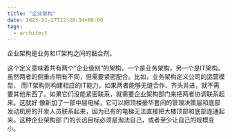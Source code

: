 ```yaml
---
title: "企业架构"
date: 2023-11-27T22:28:34+08:00
tags:
  - architect
---
```


企业架构是业务和IT架构之间的黏合剂。

这个定义意味着共有两个“企业级别”的架构，一个是业务架构，另一个是IT架构。虽然两者的侧重点稍有不同，但需要紧密配合。比如，业务架构定义公司的运营模型，
而IT架构则构建相应的IT能力。如果两者能够无缝合作、齐头并进，就不需要其他东西了。如果它们没能紧密联系，就需要企业架构部门来把两者协调联系起来。这就好
像新加了一部中层电梯，它可以把顶楼豪华套间的管理决策层和底部发动机房的开发人员联系起来，因为已有的电梯无法直接把大楼顶部和底部连通起来。这种企业架构部
门的长远目标必须是淘汰自己，或者至少让自己的规模变小。
